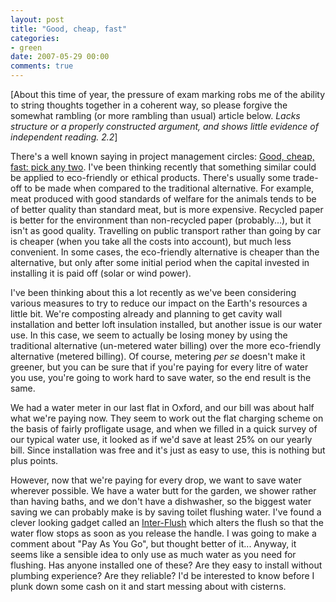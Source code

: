 ```yaml
---
layout: post
title: "Good, cheap, fast"
categories:
- green
date: 2007-05-29 00:00
comments: true
---
```


<p>[About this time of year, the pressure of exam marking robs me of the ability to string thoughts together in a coherent way, so please forgive the somewhat rambling (or more rambling than usual) article below. <em>Lacks structure or a properly constructed argument, and shows little evidence of independent reading. 2.2</em>]</p>

<p>There's a well known saying in project management circles: <a href="http://ifacethoughts.net/2007/05/04/fast-good-and-cheap/">Good, cheap, fast: pick any two</a>. I've been thinking recently that something similar could be applied to eco-friendly or ethical products. There's usually some trade-off to be made when compared to the traditional alternative. For example, meat produced with good standards of welfare for the animals tends to be of better quality than standard meat, but is more expensive. Recycled paper is better for the environment than non-recycled paper (probably...), but it isn't as good quality. Travelling on public transport rather than going by car is cheaper (when you take all the costs into account), but much less convenient. In some cases, the eco-friendly alternative is cheaper than the alternative, but only after some initial period when the capital invested in installing it is paid off (solar or wind power).</p>

<p>I've been thinking about this a lot recently as we've been considering various measures to try to reduce our impact on the Earth's resources a little bit. We're composting already and planning to get cavity wall installation and better loft insulation installed, but another issue is our water use. In this case, we seem to actually be losing money by using the traditional alternative (un-metered water billing) over the more eco-friendly alternative (metered billing). Of course, metering <em>per se</em> doesn't make it greener, but you can be sure that if you're paying for every litre of water you use, you're going to work hard to save water, so the end result is the same.</p>

<p>We had a water meter in our last flat in Oxford, and our bill was about half what we're paying now. They seem to work out the flat charging scheme on the basis of fairly profligate usage, and when we filled in a quick survey of our typical water use, it looked as if we'd save at least 25% on our yearly bill. Since installation was free and it's just as easy to use, this is nothing but plus points.</p>

<p>However, now that we're paying for every drop, we want to save water wherever possible. We have a water butt for the garden, we shower rather than having baths, and we don't have a dishwasher, so the biggest water saving we can probably make is by saving toilet flushing water. I've found a clever looking gadget called an <a href="http://interflush.co.uk/">Inter-Flush</a> which alters the flush so that the water flow stops as soon as you release the handle. I was going to make a comment about "Pay As You Go", but thought better of it... Anyway, it seems like a sensible idea to only use as much water as you need for flushing. Has anyone installed one of these? Are they easy to install without plumbing experience? Are they reliable? I'd be interested to know before I plunk down some cash on it and start messing about with cisterns.</p>
